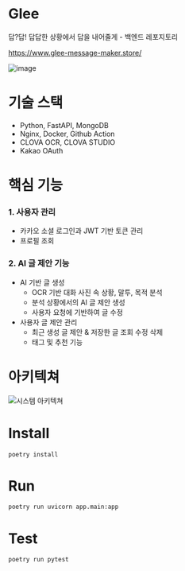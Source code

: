 # Glee
답?답! 답답한 상황에서 답을 내어줄게 - 백엔드 레포지토리

https://www.glee-message-maker.store/

![image](https://github.com/user-attachments/assets/63b220cb-5a5b-4de4-a702-40f32c011818)



# 기술 스택
- Python, FastAPI, MongoDB
- Nginx, Docker, Github Action
- CLOVA OCR, CLOVA STUDIO
- Kakao OAuth
# 핵심 기능
### 1. 사용자 관리
   - 카카오 소셜 로그인과 JWT 기반 토큰 관리
   - 프로필 조회
     
### 2. AI 글 제안 기능
   - AI 기반 글 생성 
     - OCR 기반 대화 사진 속 상황, 말투, 목적 분석
     - 분석 상황에서의 AI 글 제안 생성
     - 사용자 요청에 기반하여 글 수정
   - 사용자 글 제안 관리
     - 최근 생성 글 제안 & 저장한 글 조회 수정 삭제
     - 태그 및 추천 기능
# 아키텍쳐
![시스템 아키텍쳐](https://github.com/user-attachments/assets/5c41c5ba-5b5e-4b4a-bd3c-a80694c1077e)


# Install
```
poetry install
```
# Run
```
poetry run uvicorn app.main:app
```


# Test 
```
poetry run pytest
```
